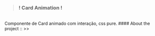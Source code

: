 ###  <blockquote>  ! Card Animation !  </blockquote>
<br/>
Componente de Card animado com interação, css pure.
#### About the project :: >>

